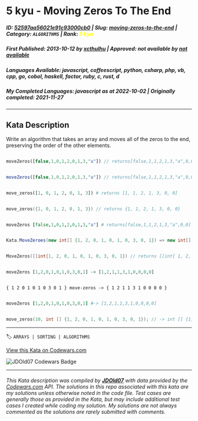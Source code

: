 # 5 kyu - Moving Zeros To The End

##### **ID**: [52597aa56021e91c93000cb0](https://www.codewars.com/kata/52597aa56021e91c93000cb0) | **Slug**: [moving-zeros-to-the-end](https://www.codewars.com/kata/52597aa56021e91c93000cb0) | **Category**: `ALGORITHMS` | **Rank**: <span style="color:yellow">5 kyu</span>

##### **First Published**: 2013-10-12 ***by*** [xcthulhu](https://www.codewars.com/users/xcthulhu) | **Approved**: *not available* ***by*** [*not available*](*https://www.codewars.com*)

##### **Languages Available**: javascript, coffeescript, python, csharp, php, vb, cpp, go, cobol, haskell, factor, ruby, c, rust, d

##### **My Completed Languages**: javascript ***as at*** 2022-10-02 | **Originally completed**: 2021-11-27

---

## Kata Description


Write an algorithm that takes an array and moves all of the zeros to the end, preserving the order of the other elements.



```php

moveZeros([false,1,0,1,2,0,1,3,"a"]) // returns[false,1,1,2,1,3,"a",0,0]

```

```javascript

moveZeros([false,1,0,1,2,0,1,3,"a"]) // returns[false,1,1,2,1,3,"a",0,0]

```

```python

move_zeros([1, 0, 1, 2, 0, 1, 3]) # returns [1, 1, 2, 1, 3, 0, 0]

```

```cpp

move_zeros({1, 0, 1, 2, 0, 1, 3}) // returns {1, 1, 2, 1, 3, 0, 0}

```

```coffeescript

moveZeros [false,1,0,1,2,0,1,3,"a"] # returns[false,1,1,2,1,3,"a",0,0]

```

```csharp

Kata.MoveZeroes(new int[] {1, 2, 0, 1, 0, 1, 0, 3, 0, 1}) => new int[] {1, 2, 1, 1, 3, 1, 0, 0, 0, 0}

```

```go

MoveZeros([]int{1, 2, 0, 1, 0, 1, 0, 3, 0, 1}) // returns []int{ 1, 2, 1, 1, 3, 1, 0, 0, 0, 0 }

```

```haskell

moveZeros [1,2,0,1,0,1,0,3,0,1] -> [1,2,1,1,3,1,0,0,0,0]

```

```factor

{ 1 2 0 1 0 1 0 3 0 1 } move-zeros -> { 1 2 1 1 3 1 0 0 0 0 }

```



```ruby

moveZeros [1,2,0,1,0,1,0,3,0,1] #-> [1,2,1,1,3,1,0,0,0,0]

```



```c

move_zeros(10, int [] {1, 2, 0, 1, 0, 1, 0, 3, 0, 1}); // -> int [] {1, 2, 1, 1, 3, 1, 0, 0, 0, 0}

```



---


🏷 `ARRAYS | SORTING | ALGORITHMS`


[View this Kata on Codewars.com](https://www.codewars.com/kata/52597aa56021e91c93000cb0)

![](https://www.codewars.com/users/jdold07/badges/large "JDOld07 Codewars Badge")

---

###### *This Kata description was compiled by [**JDOld07**](https://tpstech.dev) with data provided by the [Codewars.com](https://www.codewars.com) API.  The solutions in this repo associated with this kata are my solutions unless otherwise noted in the code file.  Test cases are generally those as provided in the Kata, but may include additional test cases I created while coding my solution.  My solutions are not always commented as the solutions are rarely submitted with comments.*
